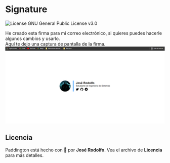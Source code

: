 # Signature
![License GNU General Public License v3.0](https://img.shields.io/badge/License-GNU%20General%20Public%20License%20v3.0-blue)

He creado esta firma para mi correo electrónico, si quieres puedes hacerle algunos cambios y usarlo.  
Aquí te dejo una captura de pantalla de la firma.  
![Signature](https://github.com/jric2002/Signature/blob/master/public/img/wallpapers/signature.png)

## Licencia
Paddington está hecho con 💚 por **José Rodolfo**. Vea el archivo de **Licencia** para más detalles.